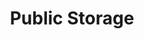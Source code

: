 ---
title: "Public Storage"
url: /redwood-city/public-storage-oddstad-drive/
shop: storage rental
---